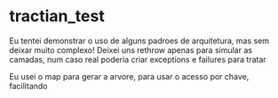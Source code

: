 # tractian_test

Eu tentei demonstrar o uso de alguns padroes de arquitetura, mas sem deixar muito complexo!
Deixei uns rethrow apenas para simular as camadas, num caso real poderia criar exceptions e failures para tratar

Eu usei o map para gerar a arvore, para usar o acesso por chave, facilitando